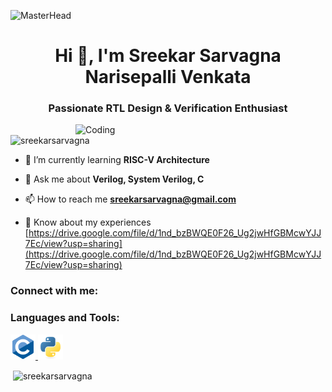 ![MasterHead](https://user-images.githubusercontent.com/74038190/212750672-2f3f2b50-c84f-4ed8-a60a-849ae69ff9df.gif)
<h1 align="center">Hi 👋, I'm Sreekar Sarvagna Narisepalli Venkata</h1>
<h3 align="center">Passionate RTL Design & Verification Enthusiast</h3>
<img align="right" alt="Coding" width="400" src="https://d1k5j68ob7clqb.cloudfront.net/uploads/images/637266f2edcfd_946538277402aivshumans.gif"

<p align="left"> <img src="https://komarev.com/ghpvc/?username=sreekarsarvagna&label=Profile%20views&color=0e75b6&style=flat" alt="sreekarsarvagna" /> </p>

- 🌱 I’m currently learning **RISC-V Architecture**

- 💬 Ask me about **Verilog, System Verilog, C**

- 📫 How to reach me **sreekarsarvagna@gmail.com**

- 📄 Know about my experiences [https://drive.google.com/file/d/1nd_bzBWQE0F26_Ug2jwHfGBMcwYJJ7Ec/view?usp=sharing](https://drive.google.com/file/d/1nd_bzBWQE0F26_Ug2jwHfGBMcwYJJ7Ec/view?usp=sharing)

<h3 align="left">Connect with me:</h3>
<p align="left">
</p>

<h3 align="left">Languages and Tools:</h3>
<p align="left"> <a href="https://www.cprogramming.com/" target="_blank" rel="noreferrer"> <img src="https://raw.githubusercontent.com/devicons/devicon/master/icons/c/c-original.svg" alt="c" width="40" height="40"/> </a> <a href="https://www.python.org" target="_blank" rel="noreferrer"> <img src="https://raw.githubusercontent.com/devicons/devicon/master/icons/python/python-original.svg" alt="python" width="40" height="40"/> </a> </p>

<p>&nbsp;<img align="center" src="https://github-readme-stats.vercel.app/api?username=sreekarsarvagna&show_icons=true&locale=en" alt="sreekarsarvagna" /></p>
